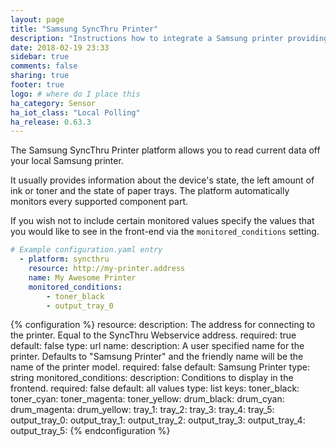 ```yaml
---
layout: page
title: "Samsung SyncThru Printer"
description: "Instructions how to integrate a Samsung printer providing SyncThru within Home Assistant."
date: 2018-02-19 23:33
sidebar: true
comments: false
sharing: true
footer: true
logo: # where do I place this
ha_category: Sensor
ha_iot_class: "Local Polling"
ha_release: 0.63.3
---
```


The Samsung SyncThru Printer platform allows you to read current data off your local Samsung printer.

It usually provides information about the device's state, the left amount of ink or toner and the state of paper trays.
The platform automatically monitors every supported component part.

If you wish not to include certain monitored values specify the values that you would like to see in the front-end via the `monitored_conditions` setting.

```yaml
# Example configuration.yaml entry
  - platform: syncthru
    resource: http://my-printer.address
    name: My Awesome Printer
    monitored_conditions:
        - toner_black
        - output_tray_0
```


{% configuration %}
  resource:
    description: The address for connecting to the printer. Equal to the SyncThru Webservice address.
    required: true
    default: false
    type: url
  name:
    description: A user specified name for the printer. Defaults to "Samsung Printer" and the friendly name will be the name of the printer model.
    required: false
    default: Samsung Printer
    type: string
  monitored_conditions:
    description: Conditions to display in the frontend.
    required: false
    default: all values
    type: list
    keys:
      toner_black:
      toner_cyan:
      toner_magenta:
      toner_yellow:
      drum_black:
      drum_cyan:
      drum_magenta:
      drum_yellow:
      tray_1:
      tray_2:
      tray_3:
      tray_4:
      tray_5:
      output_tray_0:
      output_tray_1:
      output_tray_2:
      output_tray_3:
      output_tray_4:
      output_tray_5:
{% endconfiguration %}
